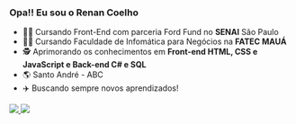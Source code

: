### Opa!! Eu sou o Renan Coelho

- :man_technologist: Cursando Front-End com parceria Ford Fund no **SENAI** São Paulo
- :man_student: Cursando Faculdade de Infomática para Negócios na **FATEC MAUÁ**
- :detective: Aprimorando os conhecimentos em **Front-end HTML, CSS e JavaScript e Back-end C# e SQL**
- :earth_americas: Santo André - ABC
- :airplane: Buscando sempre novos aprendizados!
<div>
   <a href="https://github.com/renan-menezess">
  <img heigth="180cm" src="https://github-readme-stats.vercel.app/api?username=renan-menezess&show_icons=true&theme=dark&include_all_commits=true&count_private=true"/>
  <img heigth="180cm" src="https://github-readme-stats.vercel.app/api/top-langs/?username=renan-menezess&layout=compact&langs_count=16&theme=dark"/>
</div>

